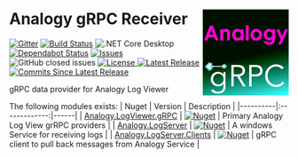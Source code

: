 # Analogy gRPC Receiver    <img src="./Assets/Analogy.gRPC2.png" align="right" width="155px" height="155px">

<p align="center">
    
[![Gitter](https://badges.gitter.im/Analogy-LogViewer/community.svg)](https://gitter.im/Analogy-LogViewer/community?utm_source=badge&utm_medium=badge&utm_campaign=pr-badge) 
[![Build Status](https://dev.azure.com/Analogy-LogViewer/Analogy%20Log%20Viewer/_apis/build/status/Analogy-LogViewer.Analogy.LogViewer.gRPC?branchName=master)](https://dev.azure.com/Analogy-LogViewer/Analogy%20Log%20Viewer/_build/latest?definitionId=34&branchName=master)  ![.NET Core Desktop](https://github.com/Analogy-LogViewer/Analogy.LogViewer.gRPC/workflows/.NET%20Core%20Desktop/badge.svg)
[![Dependabot Status](https://api.dependabot.com/badges/status?host=github&repo=Analogy-LogViewer/Analogy.LogViewer.gRPC)](https://dependabot.com)
<a href="https://github.com/Analogy-LogViewer/Analogy.LogViewer.gRPC/issues">
    <img src="https://img.shields.io/github/issues/Analogy-LogViewer/Analogy.LogViewer.gRPC"  alt="Issues" />
</a>
![GitHub closed issues](https://img.shields.io/github/issues-closed-raw/Analogy-LogViewer/Analogy.LogViewer.gRPC)
<a href="https://github.com/Analogy-LogViewer/Analogy.LogViewer.gRPC/blob/master/LICENSE.md">
    <img src="https://img.shields.io/github/license/Analogy-LogViewer/Analogy.LogViewer.gRPC"  alt="License" />
</a>
<a href="https://github.com/Analogy-LogViewer/Analogy.LogViewer.gRPC/releases">
    <img src="https://img.shields.io/github/v/release/Analogy-LogViewer/Analogy.LogViewer.gRPC"  alt="Latest Release" />
</a>
<a href="https://github.com/Analogy-LogViewer/Analogy.LogViewer.gRPC/compare/V1.0.4...master">
    <img src="https://img.shields.io/github/commits-since/Analogy-LogViewer/Analogy.LogViewer.gRPC/latest"  alt="Commits Since Latest Release"/>
</a>
</p>

gRPC data provider for Analogy Log Viewer

The following modules exists:
| Nuget   |      Version      |  Description |
|----------|:-------------:|------|
| [Analogy.LogViewer.gRPC](https://www.nuget.org/packages/Analogy.LogViewer.gRPC/) |   [![Nuget](https://img.shields.io/nuget/v/Analogy.LogViewer.gRPC)](https://www.nuget.org/packages/Analogy.LogViewer.gRPC/) | Primary Analogy Log View grRPC providers |
| [Analogy.LogServer](https://www.nuget.org/packages/Analogy.LogServer/) |   [![Nuget](https://img.shields.io/nuget/v/Analogy.LogServer)](https://www.nuget.org/packages/Analogy.LogServer/) | A windows Service for receiving logs |
| [Analogy.LogServer.Clients](https://www.nuget.org/packages/Analogy.LogServer.Clients/) |   [![Nuget](https://www.nuget.org/packages/Analogy.LogServer.Clients)](https://img.shields.io/nuget/v/Analogy.LogServer.Clients) | gRPC client to pull back messages from Analogy Service |

